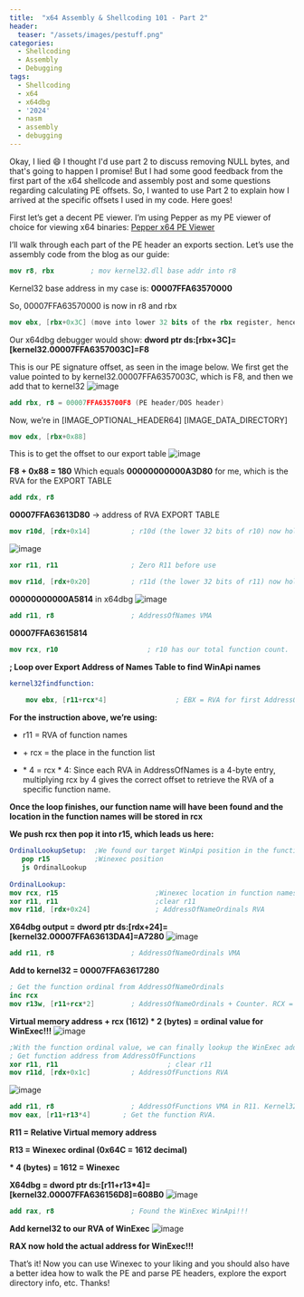 ```yaml
---
title:  "x64 Assembly & Shellcoding 101 - Part 2"
header:
  teaser: "/assets/images/pestuff.png"
categories:
  - Shellcoding
  - Assembly
  - Debugging
tags:
  - Shellcoding
  - x64
  - x64dbg
  - '2024'
  - nasm
  - assembly
  - debugging
---
```


Okay, I lied 😄  I thought I'd use part 2 to discuss removing NULL bytes, and that's going to happen I promise!  But I had some good feedback from the first part of the x64 shellcode and assembly post and some questions regarding calculating PE offsets.  So, I wanted to use Part 2 to explain how I arrived at the specific offsets I used in my code.  Here goes!

First let’s get a decent PE viewer.  I’m using Pepper as my PE viewer of choice for viewing x64 binaries:
[Pepper x64 PE Viewer](https://github.com/jovibor/Pepper)

I’ll walk through each part of the PE header an exports section. Let’s use the assembly code from the blog as our guide:
```nasm
mov r8, rbx         ; mov kernel32.dll base addr into r8
```
Kernel32 base address in my case is: **00007FFA63570000**

So, 00007FFA63570000 is now in r8 and rbx
```nasm
mov ebx, [rbx+0x3C] (move into lower 32 bits of the rbx register, hence why we use ebx)
```
Our x64dbg debugger would show: **dword ptr ds:[rbx+3C]=[kernel32.00007FFA6357003C]=F8**

This is our PE signature offset, as seen in the image below.  We first get the value pointed to by kernel32.00007FFA6357003C, which is F8, and then we add that to kernel32
![image](https://github.com/user-attachments/assets/f93328c0-35b0-42a7-ab74-ec6beea7fd9c)
```nasm
add rbx, r8 = 00007FFA635700F8 (PE header/DOS header)
```
Now, we’re in [IMAGE_OPTIONAL_HEADER64]
[IMAGE_DATA_DIRECTORY]
```nasm
mov edx, [rbx+0x88]
```
This is to get the offset to our export table
![image](https://github.com/user-attachments/assets/d20101bb-943b-417c-8c67-8bf5bf53246d)

**F8 + 0x88 = 180**
Which equals **00000000000A3D80** for me, which is the RVA for the EXPORT TABLE
```nasm
add rdx, r8
```
**00007FFA63613D80** → address of RVA EXPORT TABLE
```nasm
mov r10d, [rdx+0x14]          ; r10d (the lower 32 bits of r10) now holds the function count.
```
![image](https://github.com/user-attachments/assets/4166c74d-0d1a-4320-bacb-d65e62bd69cd)
```nasm
xor r11, r11                  ; Zero R11 before use
```
```nasm
mov r11d, [rdx+0x20]          ; r11d (the lower 32 bits of r11) now holds the AddressOfNames RVA
```
**00000000000A5814** in x64dbg
![image](https://github.com/user-attachments/assets/14a48b31-c9e5-4cfb-bb61-37a91d853d74)
```nasm
add r11, r8                   ; AddressOfNames VMA
```
**00007FFA63615814**
```nasm
mov rcx, r10                      ; r10 has our total function count.  Set RCX loop counter
```
**; Loop over Export Address of Names Table to find WinApi names**
```nasm
kernel32findfunction: 
               
    mov ebx, [r11+rcx*4]                 ; EBX = RVA for first AddressOfName
```

**For the instruction above, we’re using:**

+ r11 = RVA of function names

+ \+ rcx = the place in the function list
 
+ \* 4 =  rcx * 4: Since each RVA in AddressOfNames is a 4-byte entry, multiplying rcx by 4 gives the correct offset to retrieve the RVA of a specific function name. 

**Once the loop finishes, our function name will have been found and the location in the function names will be stored in rcx**

**We push rcx then pop it into r15, which leads us here:**

```nasm
OrdinalLookupSetup:  ;We found our target WinApi position in the functions lookup
   pop r15           ;Winexec position
   js OrdinalLookup
   
OrdinalLookup:   
mov rcx, r15                        ;Winexec location in function names
xor r11, r11                        ;clear r11
mov r11d, [rdx+0x24]                ; AddressOfNameOrdinals RVA
```

**X64dbg output = dword ptr ds:[rdx+24]=[kernel32.00007FFA63613DA4]=A7280**
![image](https://github.com/user-attachments/assets/311dbfd0-8fb2-40da-b194-568fe652d090)
```nasm
add r11, r8                   ; AddressOfNameOrdinals VMA
```
**Add to kernel32 = 00007FFA63617280**
```nasm
; Get the function ordinal from AddressOfNameOrdinals
inc rcx
mov r13w, [r11+rcx*2]         ; AddressOfNameOrdinals + Counter. RCX = counter
```
**Virtual memory address + rcx (1612) * 2 (bytes) = ordinal value for WinExec!!!**
![image](https://github.com/user-attachments/assets/4a84140b-b393-4f75-a862-fa5b864cd242)

```nasm
;With the function ordinal value, we can finally lookup the WinExec address from AddressOfFunctions.
; Get function address from AddressOfFunctions
xor r11, r11                           ; clear r11
mov r11d, [rdx+0x1c]          ; AddressOfFunctions RVA
```
![image](https://github.com/user-attachments/assets/a6941209-e28a-4a0d-b4ec-b159adfbbde7)
```nasm
add r11, r8                   ; AddressOfFunctions VMA in R11. Kernel32+RVA for addressoffunctions
mov eax, [r11+r13*4]        ; Get the function RVA.
```

**R11 = Relative Virtual memory address**

**R13 = Winexec ordinal (0x64C = 1612 decimal)**

**\* 4 (bytes) = 1612  = Winexec**

**X64dbg = dword ptr ds:[r11+r13*4]=[kernel32.00007FFA636156D8]=608B0**
![image](https://github.com/user-attachments/assets/73c50ad3-bd92-46cd-9208-b5f86dea6339)

```nasm
add rax, r8                   ; Found the WinExec WinApi!!!
```

**Add kernel32 to our RVA of WinExec**
![image](https://github.com/user-attachments/assets/5bab1287-91bb-46f8-8bf0-809b6e9cb2ef)

**RAX now hold the actual address for WinExec!!!**

That’s it!  Now you can use Winexec to your liking and you should also have a better idea how to walk the PE and parse PE headers, explore the export directory info, etc.  Thanks!
